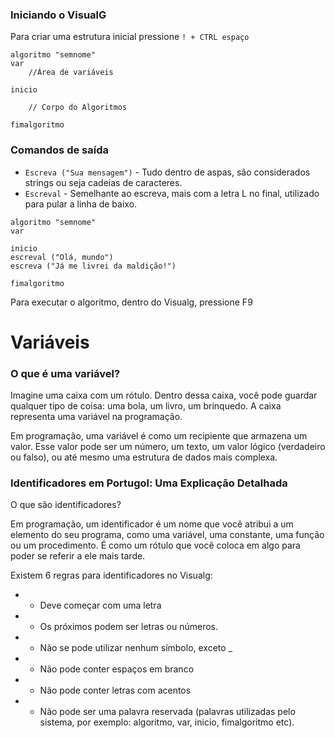 ### Iniciando o VisualG

Para criar uma estrutura inicial pressione `! + CTRL espaço `

```VisualG
algoritmo "semnome"
var
    //Área de variáveis

inicio

    // Corpo do Algoritmos

fimalgoritmo
``` 

### Comandos de saída 

- `Escreva ("Sua mensagem")` - Tudo dentro de aspas, são considerados strings ou seja cadeias de caracteres.
- `Escreval` - Semelhante ao escreva, mais com a letra L no final, utilizado para pular a linha de baixo.

``` VisualG
algoritmo "semnome"
var

inicio
escreval ("Olá, mundo")
escreva ("Já me livrei da maldição!")

fimalgoritmo
```
Para executar o algoritmo, dentro do Visualg, pressione F9

# Variáveis

### O que é uma variável?
Imagine uma caixa com um rótulo. Dentro dessa caixa, você pode guardar qualquer tipo de coisa: uma bola, um livro, um brinquedo. A caixa representa uma variável na programação.

Em programação, uma variável é como um recipiente que armazena um valor. Esse valor pode ser um número, um texto, um valor lógico (verdadeiro ou falso), ou até mesmo uma estrutura de dados mais complexa.

### Identificadores em Portugol: Uma Explicação Detalhada

O que são identificadores?

Em programação, um identificador é um nome que você atribui a um elemento do seu programa, como uma variável, uma constante, uma função ou um procedimento. É como um rótulo que você coloca em algo para poder se referir a ele mais tarde.

Existem 6 regras para identificadores no Visualg:

* - Deve começar com uma letra
* - Os próximos podem ser letras ou números.
* - Não se pode utilizar nenhum símbolo, exceto _
* - Não pode conter espaços em branco
* - Não pode conter letras com acentos
* - Não pode ser uma palavra reservada (palavras utilizadas pelo sistema, por exemplo: algoritmo, var, inicio, fimalgoritmo etc).
